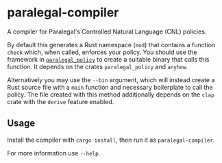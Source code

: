 # paralegal-compiler

A compiler for Paralegal's Controlled Natural Language (CNL) policies.

By default this generates a Rust namespace (`mod`) that contains a function
`check` which, when called, enforces your policy. You should use the framework
in
[`paralegal_policy`](https://brownsys.github.io/paralegal/libs/paralegal_policy/)
to create a suitable binary that calls this function. It depends on the crates
`paralegal_policy` and `anyhow`.

Alternatively you may use the `--bin` argument, which will instead create a Rust source file with a
`main` function and necessary boilerplate to call the policy. The file created with this method
additionally depends on the `clap` crate with the `derive` feature enabled.

## Usage

Install the compiler with `cargo install`, then run it as `paralegal-compiler`.

For more information use `--help`.
